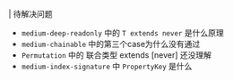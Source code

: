 | 待解决问题
- `medium-deep-readonly` 中的 `T extends never` 是什么原理 
- `medium-chainable` 中的第三个case为什么没有通过
- `Permutation` 中的 联合类型 extends [never] 还没理解
- `medium-index-signature` 中 `PropertyKey` 是什么